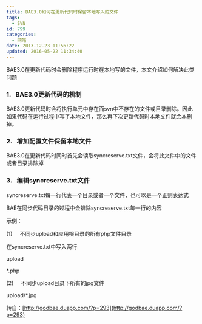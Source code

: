 ```yaml
---
title: BAE3.0如何在更新代码时保留本地写入的文件
tags:
  - SVN
id: 799
categories:
  - 网站
date: 2013-12-23 11:56:22
updated: 2016-05-22 11:34:40
---
```


BAE3.0在更新代码时会删除程序运行时在本地写的文件，本文介绍如何解决此类问题

### 1.   BAE3.0更新代码的机制

BAE3.0更新代码时会将执行单元中存在而svn中不存在的文件或目录删除。因此如果代码在运行过程中写了本地文件，那么再下次更新代码时本地文件就会本删掉。

### 2.   增加配置文件保留本地文件

BAE3.0在更新代码时同时首先会读取syncreserve.txt文件，会将此文件中的文件或者目录排除掉

### 3.   编辑syncreserve.txt文件

syncreserve.txt每一行代表一个目录或者一个文件，也可以是一个正则表达式

BAE在同步代码目录的过程中会排除syncreserve.txt每一行的内容

示例：

(1)     不同步upload和应用根目录的所有php文件目录

在syncreserve.txt中写入两行

upload

*.php

(2)     不同步upload目录下所有的jpg文件

upload/*.jpg

转自：[http://godbae.duapp.com/?p=293](http://godbae.duapp.com/?p=293)
